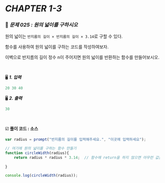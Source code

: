 # _CHAPTER 1-3_

###  :pencil: ​_문제 025 :  원의 넓이를 구하시오_

원의 넓이는 `반지름의 길이 × 반지름의 길이 × 3.14`로 구할 수 있다.

함수를 사용하여 원의 넓이를 구하는 코드를 작성하여보자.

이벽으로 반지름의 길이 정수 n이 주어지면 원의 넓이를 반환하는 함수를 만들어보시오.

<br>

:desktop_computer: ***1. 입력***

```javascript
20 30 40
```

:desktop_computer: ***2. 출력***

```javascript
30
```

<br>

:ballot_box_with_check: **풀이 코드  : 소스**

```javascript
var radius = prompt("반지름의 길이를 입력해주세요.", "이곳에 입력하세요");

// 여기에 원의 넓이를 구하는 함수 만들기
function circleWidth(radius){
    return radius * radius * 3.14;	// 함수에 return을 하지 않으면 아무런 값을 반환하지 않는다.
    
}

console.log(circleWidth(radius));
```


